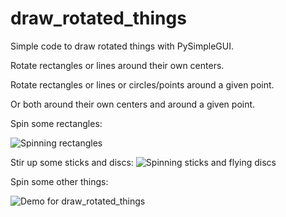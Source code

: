 # draw_rotated_things
Simple code to draw rotated things with PySimpleGUI.


Rotate rectangles or lines around their own centers.

Rotate rectangles or lines or circles/points around a given point.

Or both around their own centers and around a given point.


Spin some rectangles:

![Spinning rectangles](https://user-images.githubusercontent.com/86873213/126737915-ac33a300-03c5-433e-94d0-f079cc357b8f.gif)

Stir up some sticks and discs:
![Spinning sticks and flying discs](https://user-images.githubusercontent.com/86873213/126855796-f6f1f9c5-b294-46b4-aee5-1cc55299eaae.gif)

Spin some other things:

![Demo for draw_rotated_things](https://user-images.githubusercontent.com/86873213/126593953-aa3df8fd-531f-4710-a9eb-5c784b376ea7.gif)
